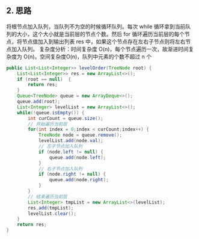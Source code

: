 
## 2. 思路

将根节点加入队列，当队列不为空的时候循环队列。每次 while 循环拿到当前队列的大小，这个大小就是当前层的节点个数。然后 for 循环遍历当前层的每个节点，将节点值加入到输出列表 res 中，如果这个节点存在左右子节点则将左右节点加入队列。
复杂度分析：时间复杂度 O(n)，每个节点遍历一次，故渐进时间复杂度为 O(n)。空间复杂度O(n)，队列中元素的个数不超过 n 个
```java
public List<List<Integer>> levelOrder(TreeNode root) {
    List<List<Integer>> res = new ArrayList<>();
    if (root == null)  {
        return res;
    }
    Queue<TreeNode> queue = new ArrayDeque<>();
    queue.add(root);
    List<Integer> levelList = new ArrayList<>();
    while(!queue.isEmpty()) {
        int curCount = queue.size();
        // 开始遍历当前层
        for(int index = 0;index < curCount;index++) {
            TreeNode node = queue.remove();
            levelList.add(node.val);
            // 左子节点加入队列
            if (node.left != null) {
                queue.add(node.left);
            }
            // 右子节点加入队列
            if (node.right != null) {
                queue.add(node.right);
            }
        }
        // 结束遍历当前层
        List<Integer> tmpList = new ArrayList<>(levelList);
        res.add(tmpList);
        levelList.clear();
    }
    return res;
}
```
